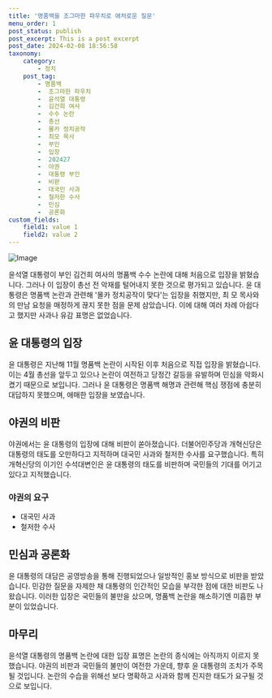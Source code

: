 ```yaml
---
title: '명품백을 조그마한 파우치로 애처로운 질문'
menu_order: 1
post_status: publish
post_excerpt: This is a post excerpt
post_date: 2024-02-08 18:56:58
taxonomy:
    category:
        - 정치
    post_tag:
        - 명품백
        -  조그마한 파우치
        -  윤석열 대통령
        -  김건희 여사
        -  수수 논란
        -  총선
        -  몰카 정치공작
        -  최모 목사
        -  부인
        -  입장
        -  202427
        -  야권
        -  대통령 부인
        -  비판
        -  대국민 사과
        -  철저한 수사
        -  민심
        -  공론화
custom_fields:
    field1: value 1
    field2: value 2
---
```


![Image](https://imgnews.pstatic.net/image/658/2024/02/08/0000065594_001_20240208111104671.jpg?type=w647)

윤석열 대통령이 부인 김건희 여사의 명품백 수수 논란에 대해 처음으로 입장을 밝혔습니다. 그러나 이 입장이 총선 전 악재를 털어내지 못한 것으로 평가되고 있습니다. 윤 대통령은 명품백 논란과 관련해 '몰카 정치공작이 맞다'는 입장을 취했지만, 최 모 목사와의 만남 요청을 매정하게 끊지 못한 점을 문제 삼았습니다. 이에 대해 여러 차례 아쉽다고 했지만 사과나 유감 표명은 없었습니다.
## 윤 대통령의 입장
윤 대통령은 지난해 11월 명품백 논란이 시작된 이후 처음으로 직접 입장을 밝혔습니다. 이는 4월 총선을 앞두고 있으나 논란이 여전하고 당정간 갈등을 유발하며 민심을 악화시켰기 때문으로 보입니다. 그러나 윤 대통령은 명품백 해명과 관련해 핵심 쟁점에 충분히 대답하지 못했으며, 애매한 입장을 보였습니다.
## 야권의 비판
야권에서는 윤 대통령의 입장에 대해 비판이 쏟아졌습니다. 더불어민주당과 개혁신당은 대통령의 태도를 오만하다고 지적하며 대국민 사과와 철저한 수사를 요구했습니다. 특히 개혁신당의 이기인 수석대변인은 윤 대통령의 태도를 비판하며 국민들의 기대를 어기고 있다고 지적했습니다.
### 야권의 요구
- 대국민 사과
- 철저한 수사
## 민심과 공론화
윤 대통령의 대담은 공영방송을 통해 진행되었으나 일방적인 홍보 방식으로 비판을 받았습니다. 민감한 질문을 자제한 채 대통령의 인간적인 모습을 부각한 점에 대한 비판도 나왔습니다. 이러한 입장은 국민들의 불만을 샀으며, 명품백 논란을 해소하기엔 미흡한 부분이 있었습니다.
## 마무리
윤석열 대통령의 명품백 논란에 대한 입장 표명은 논란의 종식에는 아직까지 이르지 못했습니다. 야권의 비판과 국민들의 불만이 여전한 가운데, 향후 윤 대통령의 조치가 주목될 것입니다. 논란의 수습을 위해선 보다 명확하고 사과와 함께 진지한 태도가 요구될 것으로 보입니다.
